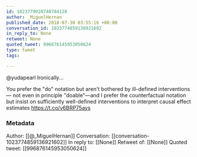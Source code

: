 ```yaml
---
id: 1023779028740784128
author: _MiguelHernan
published_date: 2018-07-30 03:55:16 +00:00
conversation_id: 1023774859136921602
in_reply_to: None
retweet: None
quoted_tweet: 996876145953050624
type: tweet
tags:

---
```


@yudapearl Ironically...

You prefer the "do" notation but aren't bothered by ill-defined interventions—
not even in principle "doable"—and I prefer the counterfactual notation but insist on sufficiently well-defined interventions to interpret causal effect estimates
https://t.co/v6BRP75ays

### Metadata

Author: [[@_MiguelHernan]]
Conversation: [[conversation-1023774859136921602]]
In reply to: [[None]]
Retweet of: [[None]]
Quoted tweet: [[996876145953050624]]
